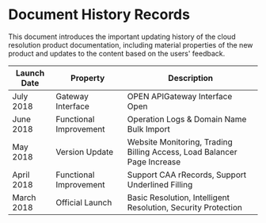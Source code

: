 # Document History Records

This document introduces the important updating history of the cloud resolution product documentation, including material properties of the new product and updates to the content based on the users' feedback.

|Launch Date|Property|Description|
|-|-|-|
|July 2018|Gateway Interface|OPEN APIGateway Interface Open|
|June 2018|Functional Improvement|Operation Logs & Domain Name Bulk Import|
|May 2018|Version Update|Website Monitoring, Trading Billing Access, Load Balancer Page Increase|
| April 2018|Functional Improvement|Support CAA rRecords, Support Underlined Filling|
|March 2018|Official Launch|Basic Resolution, Intelligent Resolution, Security Protection|
